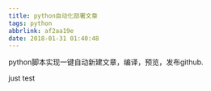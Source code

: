```yaml
---
title: python自动化部署文章
tags: python
abbrlink: af2aa19e
date: 2018-01-31 01:40:48
---
```


python脚本实现一键自动新建文章，编译，预览，发布github.

just test